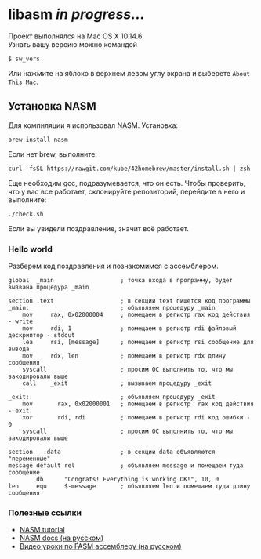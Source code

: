 # libasm *in progress...*

Проект выполнялся на Mac OS X 10.14.6 \
Узнать вашу версию можно командой

```
$ sw_vers
```

Или нажмите на яблоко в верхнем левом углу экрана и выберете `About This Mac`.

## Установка NASM

Для компиляции я использовал NASM. Установка:

```
brew install nasm
```

Если нет brew, выполните:

```
curl -fsSL https://rawgit.com/kube/42homebrew/master/install.sh | zsh
```

Еще необходим gcc, подразумевается, что он есть. Чтобы проверить, что у вас все работает, склонируйте репозиторий, перейдите в него и выполните:

```
./check.sh
```

Если вы увидели поздравление, значит всё работает.

### Hello world

Разберем код поздравления и познакомимся с ассемблером.

```
global  _main                   ; точка входа в программу, будет вызвана процедура _main

section .text                   ; в секции text пишется код программы
_main:                          ; объявляем процедуру _main
    mov     rax, 0x02000004     ; помещаем в регистр rax код действия - write
    mov     rdi, 1              ; помещаем в регистр rdi файловый дескриптор - stdout
    lea     rsi, [message]      ; помещаем в регистр rsi сообщение для вывода
    mov     rdx, len            ; помещаем в регистр rdx длину сообщения
    syscall                     ; просим ОС выполнить то, что мы закодировали выше
    call    _exit               ; вызываем процедуру _exit

_exit:                          ; объявляем процедуру _exit
    mov       rax, 0x02000001   ; помещаем в регистр  rax код действия - exit
    xor       rdi, rdi          ; помещаем в регистр rdi код ошибки - 0
    syscall                     ; просим ОС выполнить то, что мы закодировали выше

section   .data                 ; в секции data объявляются "переменные"
message default rel             ; объявляем message и помещаем туда сообщение
        db		"Congrats! Everything is working OK!", 10, 0
len 	equ 	$-message       ; объявляем len и помещаем туда длину сообщения 
```


### Полезные ссылки

- [NASM tutorial](https://cs.lmu.edu/~ray/notes/nasmtutorial/)
- [NASM docs (на русском)](http://www.opennet.ru/docs/RUS/nasm/contents.html)
- [Видео уроки по FASM ассемблеру (на русском)](https://www.youtube.com/playlist?list=PLd-kTafWJCJN6OpkPAKzmqVnyCFUrDLTh)